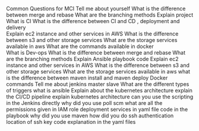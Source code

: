 Common Questions for MCI
Tell me about yourself 
What is the difference between merge and rebase
What are the branching methods
Explain project 
What is CI
What is the difference between CI and CD , deployment and delivery  
Explain ec2 instance and other services in AWS
What is the difference between s3 and other storage services
What are the storage services available in aws
What are the commands available in docker  
What is Dev-ops
What is the difference between merge and rebase
What are the branching methods
Explain Ansible playbook code
Explain ec2 instance and other services in AWS
What is the difference between s3 and other storage services
What are the storage services available in aws
what is the difference between maven install and maven deploy 
Docker commands
Tell me about jenkins master slave 
What are the different types of triggers
what is ansible
Explain about the kubernetes architecture 
explain the CI/CD pipeline 
explain kubernetes architecture 
can you use the scripting in the Jenkins directly 
why did you use poll scm
what are all the permissions given in IAM role
deployment services in yaml file
code in the playbook
why did you use maven
how did you do ssh authentication 
location of ssh key
code explanation in the yaml files 


